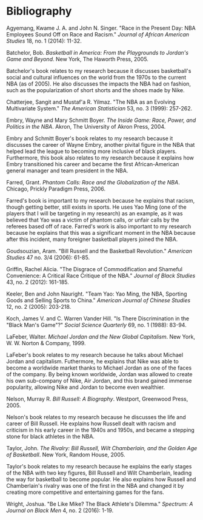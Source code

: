 # Bibliography

Agyemang, Kwame J. A. and John N. Singer. "Race in the Present Day: NBA Employees Sound Off on Race and Racism." *Journal of African American Studies* 18, no. 1 (2014): 11-32.

Batchelor, Bob. *Basketball in America: From the Playgrounds to Jordan's Game and Beyond*. New York, The Haworth Press, 2005.

Batchelor's book relates to my research because it discusses basketball's social and cultural influences on the world from the 1970s to the current NBA (as of 2005). He also discusses the impacts the NBA had on fashion, such as the popularization of short shorts and the shoes made by Nike.

Chatterjee, Sangit and Mustaf'a R. Yilmaz. "The NBA as an Evolving Multivariate System." *The American Statistician* 53, no. 3 (1999): 257-262.

Embry, Wayne and Mary Schmitt Boyer. *The Inside Game: Race, Power, and Politics in the NBA*. Akron, The University of Akron Press, 2004.

Embry and Schmitt Boyer's book relates to my research because it discusses the career of Wayne Embry, another pivital figure in the NBA that helped lead the league to becoming more inclusive of black players. Furthermore, this book also relates to my research because it explains how Embry transitioned his career and became the first African-American general manager and team president in the NBA.

Farred, Grant. *Phantom Calls: Race and the Globalization of the NBA*. Chicago, Prickly Paradigm Press, 2006.

Farred's book is important to my research because he explains that racism, though getting better, still exists in sports. He uses Yao Ming (one of the players that I will be targeting in my research) as an example, as it was believed that Yao was a victim of phantom calls, or unfair calls by the referees based off of race. Farred's work is also important to my research because he explains that this was a significant moment in the NBA because after this incident, many foreigner basketball players joined the NBA.

Goudsouzian, Aram. "Bill Russell and the Basketball Revolution." *American Studies* 47 no. 3/4 (2006): 61-85.

Griffin, Rachel Alicia. "The Disgrace of Commodification and Shameful Convenience: A Critical Race Critique of the NBA." *Journal of Black Studies* 43, no. 2 (2012): 161-185.

Keeler, Ben and John Nauright. "Team Yao: Yao Ming, the NBA, Sporting Goods and Selling Sports to China." *American Journal of Chinese Studies* 12, no. 2 (2005): 203-218.

Koch, James V. and C. Warren Vander Hill. "Is There Discrimination in the "Black Man's Game"?" *Social Science Quarterly* 69, no. 1 (1988): 83-94.

LaFeber, Walter. *Michael Jordan and the New Global Capitalism*. New York, W. W. Norton & Company, 1999.

LaFeber's book relates to my research because he talks about Michael Jordan and capitalism. Futhermore, he explains that Nike was able to become a worldwide market thanks to Michael Jordan as one of the faces of the company. By being known worldwide, Jordan was allowed to create his own sub-company of Nike, Air Jordan, and this brand gained immense popularity, allowing Nike and Jordan to become even wealthier.

Nelson, Murray R. *Bill Russell: A Biography*. Westport, Greenwood Press, 2005.

Nelson's book relates to my research because he discusses the life and career of Bill Russell. He explains how Russell dealt with racism and criticism in his early career in the 1940s and 1950s, and became a stepping stone for black athletes in the NBA.

Taylor, John. *The Rivalry: Bill Russell, Wilt Chamberlain, and the Golden Age of Basketball*. New York, Random House, 2005.

Taylor's book relates to my research because he explains the early stages of the NBA with two key figures, Bill Russell and Wilt Chamberlain, leading the way for basketball to become popular. He also explains how Russell and Chamberlain's rivalry was one of the first in the NBA and changed it by creating more competitive and entertaining games for the fans.

Wright, Joshua. "Be Like Mike? The Black Athlete's Dilemma." *Spectrum: A Journal on Black Men* 4, no. 2 (2016): 1-19.
